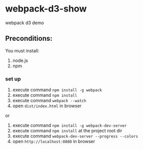 # webpack-d3-show
webpack d3 demo

## Preconditions:
You must install:
1. node.js
2. npm

### set up
1. execute command `npm install -g webpack`
2. execute command `npm install`
3. execute command `webpack --watch`
4. open `dist/index.html` in browser

or

1. execute command `npm install -g webpack-dev-server`
2. execute command `npm install` at the project root dir
2. execute command `webpack-dev-server --progress --colors`
3. open `http://localhost:8080` in browser
